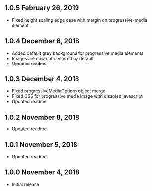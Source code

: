 ## 1.0.5 February 26, 2019

- Fixed height scaling edge case with margin on progressive-media element

## 1.0.4 December 6, 2018

- Added default grey background for progressive media elements
- Images are now not centered by default
- Updated readme

## 1.0.3 December 4, 2018

- Fixed progressiveMediaOptions object merge
- Fixed CSS for progressive media image with disabled javascript
- Updated readme

## 1.0.2 November 8, 2018

- Updated readme

## 1.0.1 November 5, 2018

- Updated readme

## 1.0.0 November 4, 2018

- Initial release